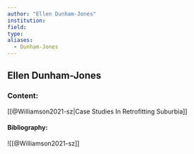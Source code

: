 ```yaml
---
author: "Ellen Dunham-Jones"
institution:
field:
type:
aliases:
  - Dunham-Jones
---
```


## Ellen Dunham-Jones

### Content:
[[@Williamson2021-sz|Case Studies In Retrofitting Suburbia]]

#### Bibliography:

![[@Williamson2021-sz]]